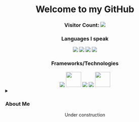 <h1 align="center" >Welcome to my GitHub</h1>
<h3 align="center">Visitor Count: <img src ="https://profile-counter.glitch.me/{j-leidy}/count.svg"/></h3>

<div align="center"><h3>Languages I speak</h3></div>
<div align="center">
    <img src="https://i.imgur.com/KhKcHFU.png"/>
    <img src="https://i.imgur.com/KA2DLXY.png"/>
    <img src="https://i.imgur.com/W7nBWtb.png"/>
    <img src="https://i.imgur.com/QEVGiM9.png"/>
</div>
<div align="center"><h3>Frameworks/Technologies</h3></div>
<div align="center">
    <img src="https://i.imgur.com/MrbmMrk.png"/>
    <img src="https://i.imgur.com/EnDIlMJ.png" width=48 height=48/>
    <img src="https://i.imgur.com/5XlureH.png"/>
    <img src="https://i.imgur.com/6J1J04z.png"/>
    <img src="https://i.imgur.com/OnwjfOn.png" width=48 height=48/>
</div>



<details>
  <summary><h3>About Me</h3></summary>
  <div>
    <p>
      My name is John Leidy II. I am a student, co-worker and developer working towards a Bachelor's Degree in Computer Science. In my free time I enjoy working on side projects and playing video games. I am familiar with many technologies and languages. Check out some of my public repositories if you would like!
      Thank you!
    </p>
  </div>
</details>


<div align="center">Under construction</div>






<!--
**j-leidy/j-leidy** is a ✨ _special_ ✨ repository because its `README.md` (this file) appears on your GitHub profile.

Here are some ideas to get you started:

- 🔭 I’m currently working on ...
- 🌱 I’m currently learning ...
- 👯 I’m looking to collaborate on ...
- 🤔 I’m looking for help with ...
- 💬 Ask me about ...
- 📫 How to reach me: ...
- 😄 Pronouns: ...
- ⚡ Fun fact: ...
-->
